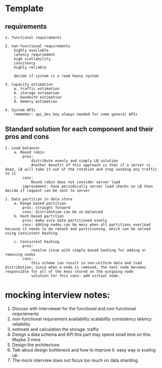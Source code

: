 # Template

## requirements

    1. functional requirements
    
    2. non-functional requirements
        highly available
        latency requriement
        high scallability
        consitency
        highly reliable

        decide if system is a read heavy system

    3. Capacity estimation
        a. traffic estimation
        b. storage estimation
        c. bandwith estimation
        d. memory estimation
    
    4. System APIs
        remmeber: api_dev_key always needed for some general APIs

## Standard solution for each component and their pros and cons

    1. Load balancer
        a. Round robin
            pros: 
                distribute evenly and simply LB solution
                Another benefit of this approach is that if a server is dead, LB will take it out of the rotation and stop sending any traffic to it
            cons: 
                Round robin does not consider server load
            improvement: have periodically server load checks on LB then decide if request can be sent to server
        
    2. Data partition in data store
        a. Range based partition
            pros: straight forward
            cons: distribution can be un-balanced
        b. Hash-based partition
            pros: make sure data partitioned evenly
            cons: Adding nodes can be mess when all partitions overload because it needs to do rehash and partitioning, which can be solved using Consistent Hashing.

        c. Consistent Hashing
            pros: 
                resolve issue with simple based hashing for adding or removing nodes
            cons:
                this scheme can result in non-uniform data and load distribution, since when a node is removed, the next node becomes responsible for all of the keys stored on the outgoing node
                solution for this cons: add virtual node. 


# mocking interview notes:

1. Discuss with interviewer for the functional and non-functional requriements
2. non-functional requirement
    availability
    scalability
    consistency
    latency
    reliability
3. estimate and calculation the storage, traffic
4. Design a data schema and API this part may spend small time on this. Maybe 3 mins
5. Design the architecture. 
6. Talk about design bottleneck and how to improve it. easy way is scaling up
7. The mock interview does not focus too much on data sharding. 

